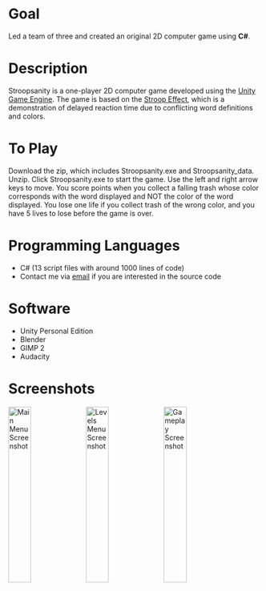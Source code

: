 # Goal #

Led a team of three and created an original 2D computer game using **C#**.

# Description #

Stroopsanity is a one-player 2D computer game developed using the [Unity Game Engine](https://unity3d.com/). The game is based on the [Stroop Effect](https://en.wikipedia.org/wiki/Stroop_effect), which is a demonstration of delayed reaction time due to conflicting word definitions and colors.

# To Play #

Download the zip, which includes Stroopsanity.exe and Stroopsanity_data. Unzip. Click Stroopsanity.exe to start the game. Use the left and right arrow keys to move. You score points when you collect a falling trash whose color corresponds with the word displayed and NOT the color of the word displayed. You lose one life if you collect trash of the wrong color, and you have 5 lives to lose before the game is over.

# Programming Languages #

* C# (13 script files with around 1000 lines of code)
* Contact me via [email](mailto:victormao98@gmail.com) if you are interested in the source code

# Software #

* Unity Personal Edition
* Blender
* GIMP 2
* Audacity

# Screenshots #

<img src="assets/projects/images/stroopsanity1.png" width="30%" alt="Main Menu Screenshot" />
<img src="assets/projects/images/stroopsanity2.png" width="30%" alt="Levels Menu Screenshot" />
<img src="assets/projects/images/stroopsanity3.png" width="30%" alt="Gameplay Screenshot" />
